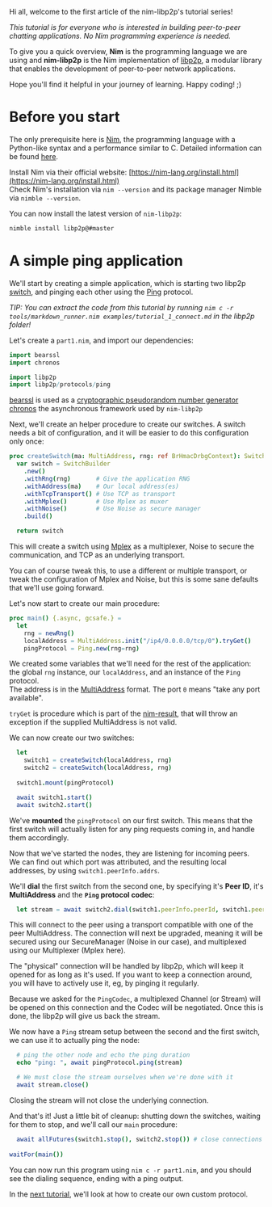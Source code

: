 Hi all, welcome to the first article of the nim-libp2p's tutorial series!

_This tutorial is for everyone who is interested in building peer-to-peer chatting applications. No Nim programming experience is needed._

To give you a quick overview, **Nim** is the programming language we are using and **nim-libp2p** is the Nim implementation of [libp2p](https://libp2p.io/), a modular library that enables the development of peer-to-peer network applications.

Hope you'll find it helpful in your journey of learning. Happy coding! ;)

# Before you start
The only prerequisite here is [Nim](https://nim-lang.org/), the programming language with a Python-like syntax and a performance similar to C. Detailed information can be found [here](https://nim-lang.org/docs/tut1.html).

Install Nim via their official website: [https://nim-lang.org/install.html](https://nim-lang.org/install.html)  
Check Nim's installation via `nim --version` and its package manager Nimble via `nimble --version`.

You can now install the latest version of `nim-libp2p`:
```bash
nimble install libp2p@#master
```

# A simple ping application
We'll start by creating a simple application, which is starting two libp2p [switch](https://docs.libp2p.io/concepts/stream-multiplexing/#switch-swarm), and pinging each other using the [Ping](https://docs.libp2p.io/concepts/protocols/#ping) protocol.

_TIP: You can extract the code from this tutorial by running `nim c -r tools/markdown_runner.nim examples/tutorial_1_connect.md` in the libp2p folder!_

Let's create a `part1.nim`, and import our dependencies:
```nim
import bearssl
import chronos

import libp2p
import libp2p/protocols/ping
```
[bearssl](https://github.com/status-im/nim-bearssl) is used as a [cryptographic pseudorandom number generator](https://en.wikipedia.org/wiki/Cryptographically-secure_pseudorandom_number_generator)  
[chronos](https://github.com/status-im/nim-chronos) the asynchronous framework used by `nim-libp2p`

Next, we'll create an helper procedure to create our switches. A switch needs a bit of configuration, and it will be easier to do this configuration only once:
```nim
proc createSwitch(ma: MultiAddress, rng: ref BrHmacDrbgContext): Switch =
  var switch = SwitchBuilder
    .new()
    .withRng(rng)       # Give the application RNG
    .withAddress(ma)    # Our local address(es)
    .withTcpTransport() # Use TCP as transport
    .withMplex()        # Use Mplex as muxer
    .withNoise()        # Use Noise as secure manager
    .build()

  return switch
```
This will create a switch using [Mplex](https://docs.libp2p.io/concepts/stream-multiplexing/) as a multiplexer, Noise to secure the communication, and TCP as an underlying transport.

You can of course tweak this, to use a different or multiple transport, or tweak the configuration of Mplex and Noise, but this is some sane defaults that we'll use going forward.


Let's now start to create our main procedure:
```nim
proc main() {.async, gcsafe.} =
  let
    rng = newRng()
    localAddress = MultiAddress.init("/ip4/0.0.0.0/tcp/0").tryGet()
    pingProtocol = Ping.new(rng=rng)
```
We created some variables that we'll need for the rest of the application: the global `rng` instance, our `localAddress`, and an instance of the `Ping` protocol.  
The address is in the [MultiAddress](https://github.com/multiformats/multiaddr) format. The port `0` means "take any port available".

`tryGet` is procedure which is part of the [nim-result](https://github.com/arnetheduck/nim-result/), that will throw an exception if the supplied MultiAddress is not valid.

We can now create our two switches:
```nim
  let
    switch1 = createSwitch(localAddress, rng)
    switch2 = createSwitch(localAddress, rng)
    
  switch1.mount(pingProtocol)

  await switch1.start()
  await switch2.start()
```
We've **mounted** the `pingProtocol` on our first switch. This means that the first switch will actually listen for any ping requests coming in, and handle them accordingly.

Now that we've started the nodes, they are listening for incoming peers.  
We can find out which port was attributed, and the resulting local addresses, by using `switch1.peerInfo.addrs`.

We'll **dial** the first switch from the second one, by specifying it's **Peer ID**, it's **MultiAddress** and the **`Ping` protocol codec**:
```nim
  let stream = await switch2.dial(switch1.peerInfo.peerId, switch1.peerInfo.addrs, PingCodec)
```
This will connect to the peer using a transport compatible with one of the peer MultiAddress.
The connection will next be upgraded, meaning it will be secured using our SecureManager (Noise in our case),
and multiplexed using our Multiplexer (Mplex here).

The "physical" connection will be handled by libp2p, which will keep it opened for as long as it's used.
If you want to keep a connection around, you will have to actively use it, eg, by pinging it regularly.

Because we asked for the `PingCodec`, a multiplexed Channel (or Stream) will be opened on this connection
and the Codec will be negotiated. Once this is done, the libp2p will give us back the stream.

We now have a `Ping` stream setup between the second and the first switch, we can use it to actually ping the node:
```nim
  # ping the other node and echo the ping duration
  echo "ping: ", await pingProtocol.ping(stream)

  # We must close the stream ourselves when we're done with it
  await stream.close()
```
Closing the stream will not close the underlying connection.

And that's it! Just a little bit of cleanup: shutting down the switches, waiting for them to stop, and we'll call our `main` procedure:
```nim
  await allFutures(switch1.stop(), switch2.stop()) # close connections and shutdown all transports
  
waitFor(main())
```

You can now run this program using `nim c -r part1.nim`, and you should see the dialing sequence, ending with a ping output.

In the [next tutorial](tutorial_2_customproto.md), we'll look at how to create our own custom protocol.
